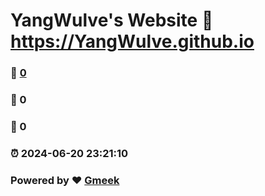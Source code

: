 # YangWulve's Website :link: https://YangWulve.github.io 
### :page_facing_up: [0](https://YangWulve.github.io/tag.html) 
### :speech_balloon: 0 
### :hibiscus: 0 
### :alarm_clock: 2024-06-20 23:21:10 
### Powered by :heart: [Gmeek](https://github.com/Meekdai/Gmeek)
